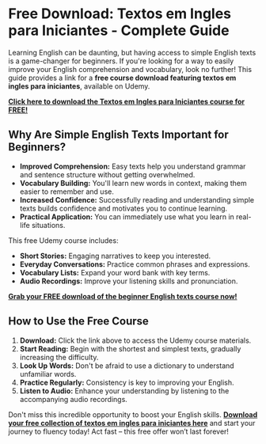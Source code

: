 # Free Download: Textos em Ingles para Iniciantes - Complete Guide

Learning English can be daunting, but having access to simple English texts is a game-changer for beginners. If you're looking for a way to easily improve your English comprehension and vocabulary, look no further! This guide provides a link for a **free course download featuring textos em ingles para iniciantes**, available on Udemy.

[**Click here to download the Textos em Ingles para Iniciantes course for FREE!**](https://udemywork.com/textos-em-ingles-para-iniciantes)

## Why Are Simple English Texts Important for Beginners?

*   **Improved Comprehension:** Easy texts help you understand grammar and sentence structure without getting overwhelmed.
*   **Vocabulary Building:** You'll learn new words in context, making them easier to remember and use.
*   **Increased Confidence:** Successfully reading and understanding simple texts builds confidence and motivates you to continue learning.
*   **Practical Application:** You can immediately use what you learn in real-life situations.

This free Udemy course includes:

*   **Short Stories:** Engaging narratives to keep you interested.
*   **Everyday Conversations:** Practice common phrases and expressions.
*   **Vocabulary Lists:** Expand your word bank with key terms.
*   **Audio Recordings:** Improve your listening skills and pronunciation.

[**Grab your FREE download of the beginner English texts course now!**](https://udemywork.com/textos-em-ingles-para-iniciantes)

## How to Use the Free Course

1.  **Download:** Click the link above to access the Udemy course materials.
2.  **Start Reading:** Begin with the shortest and simplest texts, gradually increasing the difficulty.
3.  **Look Up Words:** Don't be afraid to use a dictionary to understand unfamiliar words.
4.  **Practice Regularly:** Consistency is key to improving your English.
5.  **Listen to Audio:** Enhance your understanding by listening to the accompanying audio recordings.

Don't miss this incredible opportunity to boost your English skills. **[Download your free collection of textos em ingles para iniciantes here](https://udemywork.com/textos-em-ingles-para-iniciantes)** and start your journey to fluency today! Act fast – this free offer won’t last forever!
